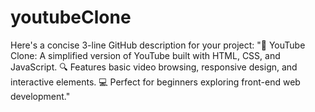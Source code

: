 # youtubeClone
Here's a concise 3-line GitHub description for your project:  "🎥 YouTube Clone: A simplified version of YouTube built with HTML, CSS, and JavaScript.   🔍 Features basic video browsing, responsive design, and interactive elements.   💻 Perfect for beginners exploring front-end web development."
